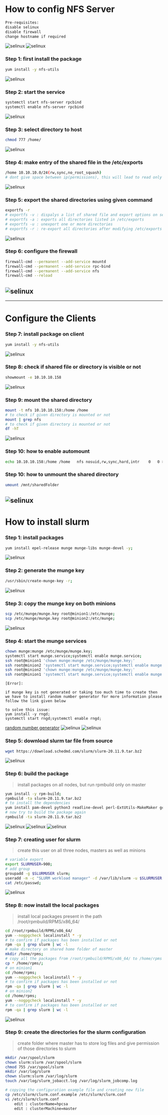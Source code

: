 # How to config NFS Server

```bash
Pre-requisites:
disable selinux
disable firewall
change hostname if required
```
![selinux](./images/1.jpg)
![selinux](./images/2.jpg)

### Step 1: first install the package
```bash
yum install -y nfs-utils
```
![selinux](./images/3.jpg)


### Step 2: start the service
```bash
systemctl start nfs-server rpcbind
systemctl enable nfs-server rpcbind
```
![selinux](./images/4.jpg)

### Step 3: select directory to host
```bash
chmod 777 /home/
```
![selinux](./images/5.jpg)

### Step 4: make entry of the shared file in the /etc/exports
```bash
/home 10.10.10.0/24(rw,sync,no_root_squash)
# dont give space between ip(permissions), this will lead to read only file system error
```
![selinux](./images/6.jpg)


### Step 5: export the shared directories using given command
```bash
exportfs -r
# exportfs -v : dispalys a list of shared file and export options on server
# exportfs -a : exports all directories listed in /etc/exports
# exportfs -u : unexport one or more directories
# exportfs -r : re-export all directories after modifying /etc/exports
```
![selinux](./images/7.jpg)


### Step 6: configure the firewall
```bash
firewall-cmd --permanent --add-service mountd
firewall-cmd --permanent --add-service rpc-bind
firewall-cmd --permanent --add-service nfs
firewall-cmd --reload
```
![selinux](./images/8.jpg)
---
---
# Configure the Clients
### Step 7: install package on client 
```bash
yum install -y nfs-utils            
```
![selinux](./images/9.jpg)

### Step 8: check if shared file or directory is visible or not
```bash
showmount -e 10.10.10.158
```
![selinux](./images/10.jpg)

### Step 9: mount the shared directory
```bash
mount -t nfs 10.10.10.158:/home /home
# to check if given directory is mounted or not
mount | grep nfs 
# to check if given directory is mounted or not
df -hT
```
![selinux](./images/11.jpg)


### Step 10: how to enable automount
```bash
echo 10.10.10.158:/home /home   nfs nosuid,rw,sync,hard,intr    0   0 >> vi /etc/fstab
```
### Step 10: how to unmount the shared directory
```bash
umount /mnt/sharedFolder
```
![selinux](./images/12.jpg)
---

# How to install slurm
### Step 1: install packages
```bash
yum install epel-release munge munge-libs munge-devel -y;
```
![selinux](./images/13.jpg)
### Step 2: generate the munge key 
```bash
/usr/sbin/create-munge-key -r;
```
![selinux](./images/14.jpg)

### Step 3: copy the munge key on both minions 
```bash
scp /etc/munge/munge.key root@minion1:/etc/munge;
scp /etc/munge/munge.key root@minion2:/etc/munge;
```
![selinux](./images/15.jpg)
### Step 4: start the munge services 
```bash
chown munge:munge /etc/munge/munge.key;
systemctl start munge.service;systemctl enable munge.service;
ssh root@minion1 'chown munge:munge /etc/munge/munge.key;' 
ssh root@minion2 'systemctl start munge.service;systemctl enable munge.service;' 
ssh root@minion2 'chown munge:munge /etc/munge/munge.key;' 
ssh root@minion1 'systemctl start munge.service;systemctl enable munge.service;' 
```
```
[Error]:

if munge key is not generated or taking too much time to create then we have to install random number generator for more information please follow the link given below

to solve this issue:
yum install -y rngd;
systemctl start rngd;systemctl enable rngd;
```
[random number generator](https://stackoverflow.com/questions/4819359/dev-random-extremely-slow) 
![selinux](./images/16.jpg)
![selinux](./images/17.jpg)



### Step 5: download slurm tar file from source 
```bash
wget https://download.schedmd.com/slurm/slurm-20.11.9.tar.bz2
```
![selinux](./images/18.jpg)
### Step 6: build the package 
> install packages on all nodes, but run rpmbuild only on master
```bash
yum install -y rpm-build;
rpmbuild -ta slurm-20.11.9.tar.bz2
# to install the dependencies
yum install pam-devel python3 readline-devel perl-ExtUtils-MakeMaker gcc mysql-devel -y
# now try to build the package again
rpmbuild -ta slurm-20.11.9.tar.bz2
```
![selinux](./images/19.jpg)
![selinux](./images/20.jpg)
![selinux](./images/21.jpg)

### Step 7: creating user for slurm   
> create this user on all three nodes, masters as well as minions
```bash
# variable export 
export SLURMUSER=900;
# add group
groupadd -g $SLURMUSER slurm;
useradd -m -c "SLURM workload manager" -d /var/lib/slurm -u $SLURMUSER -g slurm -s /bin/bash slurm;
cat /etc/passwd;
```
![selinux](./images/22.jpg)
### Step 8: now install the local packages   
> install local packages present in the path /root/rpmbuild/RPMS/x86_64/
```bash
cd /root/rpmbuild/RPMS/x86_64/
yum --nogpgcheck localinstall * -y
# to confirm if packages has been installed or not
rpm -qa | grep slurm | wc -l
# make directory on shared home folder of master
mkdir /home/rpms;
# copy all the packages from /root/rpmbuild/RPMS/x86_64/ to /home/rpms
cp * /home/rpms/;
# on minion1
cd /home/rpms;
yum --nogpgcheck localinstall * -y
# to confirm if packages has been installed or not
rpm -qa | grep slurm | wc -l
# on minion2
cd /home/rpms;
yum --nogpgcheck localinstall * -y
# to confirm if packages has been installed or not
rpm -qa | grep slurm | wc -l
```
![selinux](./images/23.jpg)

### Step 9: create the directories for the slurm configuration   
> create folder where master has to store log files and give permission of those directories to slurm
```bash
mkdir /var/spool/slurm
chown slurm:slurm /var/spool/slurm
chmod 755 /var/spool/slurm
mkdir /var/log/slurm
chown slurm:slurm /var/log/slurm
touch /var/log/slurm_jobacct.log /var/log/slurm_jobcomp.log

# copying the configuration example file and creating new file
cp /etc/slurm/clurm.conf.example /etc/slurm/clurm.conf
vi /etc/slurm/clurm.conf
    edit : clusterName=hpcsa
    edit : clusterMachine=master
```






